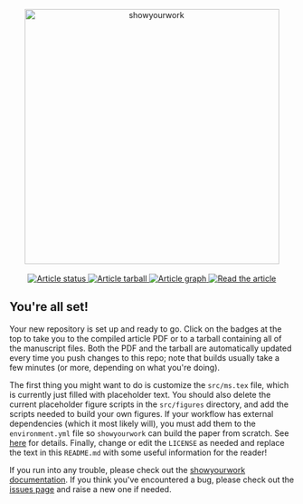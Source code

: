 <p align="center">
<a href="https://github.com/rodluger/showyourwork">
<img width = "450" src="https://raw.githubusercontent.com/rodluger/showyourwork/img/showyourwork.png" alt="showyourwork"/>
</a>
<br>
<br>
<a href="https://github.com/colbych/hybrid_cr_streaming/actions/workflows/showyourwork.yml">
<img src="https://github.com/colbych/hybrid_cr_streaming/actions/workflows/showyourwork.yml/badge.svg" alt="Article status"/>
</a>
<a href="https://github.com/colbych/hybrid_cr_streaming/raw/main-pdf/arxiv.tar.gz">
<img src="https://img.shields.io/badge/article-tarball-blue.svg?style=flat" alt="Article tarball"/>
</a>
<a href="https://github.com/colbych/hybrid_cr_streaming/raw/main-pdf/dag.pdf">
<img src="https://img.shields.io/badge/article-dag-blue.svg?style=flat" alt="Article graph"/>
</a>
<a href="https://github.com/colbych/hybrid_cr_streaming/raw/main-pdf/ms.pdf">
<img src="https://img.shields.io/badge/article-pdf-blue.svg?style=flat" alt="Read the article"/>
</a>
</p>

## You're all set!

Your new repository is set up and ready to go. Click on the badges at the top to take you to the compiled article PDF or to a tarball containing all of the manuscript files. Both the PDF and the tarball are automatically updated every time you push changes to this repo; note that builds usually take a few minutes (or more, depending on what you're doing).

The first thing you might want to do is customize the `src/ms.tex` file, which is currently just filled with placeholder text. You should also delete the current placeholder figure scripts in the `src/figures` directory, and add the scripts needed to build your own figures. If your workflow has external dependencies (which it most likely will), you must add them to the `environment.yml` file so `showyourwork` can build the paper from scratch. See [here](https://conda.io/projects/conda/en/latest/user-guide/tasks/manage-environments.html#managing-environments) for details. Finally, change or edit the `LICENSE` as needed and replace the text in this `README.md` with some useful information for the reader!

If you run into any trouble, please check out the [showyourwork documentation](https://showyourwork.readthedocs.io). If you think you've encountered a bug, please check out the [issues page](https://github.com/rodluger/showyourwork/issues) and raise a new one if needed.
